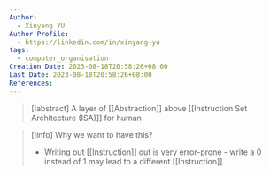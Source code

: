 ```yaml
---
Author:
  - Xinyang YU
Author Profile:
  - https://linkedin.com/in/xinyang-yu
tags:
  - computer_organisation
Creation Date: 2023-08-18T20:58:26+08:00
Last Date: 2023-08-18T20:58:26+08:00
References:
---
```

>[!abstract] A layer of [[Abstraction]] above [[Instruction Set Architecture (ISA)]] for human


>[!info] Why we want to have this?
>- Writing out [[Instruction]] out is very error-prone - write a 0 instead of 1 may lead to a different [[Instruction]]